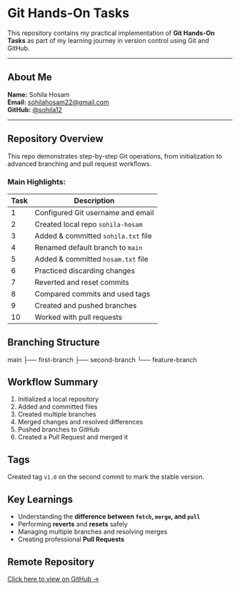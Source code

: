 # Git Hands-On Tasks 

This repository contains my practical implementation of **Git Hands-On Tasks** as part of my learning journey in version control using Git and GitHub.

---

## About Me
**Name:** Sohila Hosam  
**Email:** [sohilahosam22@gmail.com](mailto:sohilahosam22@gmail.com)  
**GitHub:** [@sohila12](https://github.com/sohila12)

---

## Repository Overview
This repo demonstrates step-by-step Git operations, from initialization to advanced branching and pull request workflows.

### Main Highlights:
| Task | Description |
|------|--------------|
| 1 | Configured Git username and email |
| 2 | Created local repo `sohila-hosam` |
| 3 | Added & committed `sohila.txt` file |
| 4 | Renamed default branch to `main` |
| 5 | Added & committed `hosam.txt` file |
| 6 | Practiced discarding changes |
| 7 | Reverted and reset commits |
| 8 | Compared commits and used tags |
| 9 | Created and pushed branches |
| 10 | Worked with pull requests |


##  Branching Structure
main
├── first-branch
├── second-branch
└── feature-branch


## Workflow Summary
1. Initialized a local repository  
2. Added and committed files  
3. Created multiple branches  
4. Merged changes and resolved differences  
5. Pushed branches to GitHub  
6. Created a Pull Request and merged it  


##  Tags
Created tag `v1.0` on the second commit to mark the stable version.


## Key Learnings
- Understanding the **difference between `fetch`, `merge`, and `pull`**
- Performing **reverts** and **resets** safely
- Managing multiple branches and resolving merges
- Creating professional **Pull Requests**


## Remote Repository
[Click here to view on GitHub →](https://github.com/sohila12/sohila-hosam)


